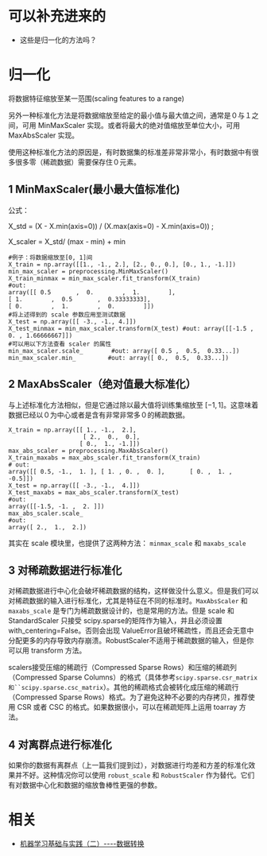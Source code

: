 
# 可以补充进来的

- 这些是归一化的方法吗？



# 归一化

将数据特征缩放至某一范围(scaling features to a range)

另外一种标准化方法是将数据缩放至给定的最小值与最大值之间，通常是０与１之间，可用 MinMaxScaler 实现。或者将最大的绝对值缩放至单位大小，可用 MaxAbsScaler 实现。

使用这种标准化方法的原因是，有时数据集的标准差非常非常小，有时数据中有很多很多零（稀疏数据）需要保存住０元素。

## 1 MinMaxScaler(最小最大值标准化)

公式：

X_std = (X - X.min(axis=0)) / (X.max(axis=0) - X.min(axis=0)) ;

X_scaler = X_std/ (max - min) + min


```
#例子：将数据缩放至[0, 1]间
X_train = np.array([[1., -1., 2.], [2., 0., 0.], [0., 1., -1.]])
min_max_scaler = preprocessing.MinMaxScaler()
X_train_minmax = min_max_scaler.fit_transform(X_train)
#out:
array([[ 0.5       ,  0.        ,  1.        ],
[ 1.        ,  0.5       ,  0.33333333],
[ 0.        ,  1.        ,  0.        ]])
#将上述得到的 scale 参数应用至测试数据
X_test = np.array([[ -3., -1., 4.]])
X_test_minmax = min_max_scaler.transform(X_test) #out: array([[-1.5 ,  0. , 1.66666667]])
#可以用以下方法查看 scaler 的属性
min_max_scaler.scale_        #out: array([ 0.5 ,  0.5,  0.33...])
min_max_scaler.min_         #out: array([ 0.,  0.5,  0.33...])
```




## 2 MaxAbsScaler（绝对值最大标准化）

与上述标准化方法相似，但是它通过除以最大值将训练集缩放至 $[-1,1]$。这意味着数据已经以０为中心或者是含有非常非常多０的稀疏数据。


```
X_train = np.array([[ 1., -1.,  2.],
                     [ 2.,  0.,  0.],
                    [ 0.,  1., -1.]])
max_abs_scaler = preprocessing.MaxAbsScaler()
X_train_maxabs = max_abs_scaler.fit_transform(X_train)
# out:
array([[ 0.5, -1.,  1. ], [ 1. , 0. ,  0. ],       [ 0. ,  1. , -0.5]])
X_test = np.array([[ -3., -1.,  4.]])
X_test_maxabs = max_abs_scaler.transform(X_test)
#out:
array([[-1.5, -1. ,  2. ]])
max_abs_scaler.scale_
#out:
array([ 2.,  1.,  2.])
```

其实在 scale 模块里，也提供了这两种方法： `minmax_scale` 和 `maxabs_scale`



## 3 对稀疏数据进行标准化

对稀疏数据进行中心化会破坏稀疏数据的结构，这样做没什么意义。但是我们可以对稀疏数据的输入进行标准化，尤其是特征在不同的标准时。`MaxAbsScaler` 和 `maxabs_scale` 是专门为稀疏数据设计的，也是常用的方法。但是 scale 和 StandardScaler 只接受 scipy.sparse的矩阵作为输入，并且必须设置 with_centering=False。否则会出现 ValueError且破坏稀疏性，而且还会无意中分配更多的内存导致内存崩溃。RobustScaler不适用于稀疏数据的输入，但是你可以用 transform 方法。

scalers接受压缩的稀疏行（Compressed Sparse Rows）和压缩的稀疏列（Compressed Sparse Columns）的格式（具体参考`scipy.sparse.csr_matrix 和``scipy.sparse.csc_matrix`）。其他的稀疏格式会被转化成压缩的稀疏行（Compressed Sparse Rows）格式。为了避免这种不必要的内存拷贝，推荐使用 CSR 或者 CSC 的格式。如果数据很小，可以在稀疏矩阵上运用 toarray 方法。


## 4 对离群点进行标准化

如果你的数据有离群点（上一篇我们提到过），对数据进行均差和方差的标准化效果并不好。这种情况你可以使用 `robust_scale` 和 `RobustScaler` 作为替代。它们有对数据中心化和数据的缩放鲁棒性更强的参数。



# 相关

- [机器学习基础与实践（二）----数据转换](https://www.cnblogs.com/charlotte77/p/5622325.html)
